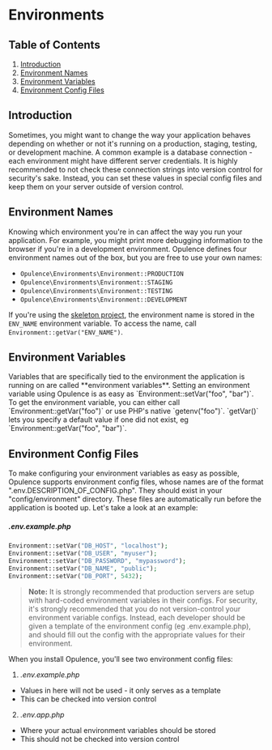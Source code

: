 # Environments

## Table of Contents
1. [Introduction](#introduction)
2. [Environment Names](#environment-names)
3. [Environment Variables](#environment-variables)
4. [Environment Config Files](#environment-config-files)

<h2 id="introduction">Introduction</h2>
Sometimes, you might want to change the way your application behaves depending on whether or not it's running on a production, staging, testing, or development machine.  A common example is a database connection - each environment might have different server credentials.  It is highly recommended to not check these connection strings into version control for security's sake.  Instead, you can set these values in special config files and keep them on your server outside of version control.

<h2 id="environment-names">Environment Names</h2>
Knowing which environment you're in can affect the way you run your application.  For example, you might print more debugging information to the browser if you're in a development environment.  Opulence defines four environment names out of the box, but you are free to use your own names:

* `Opulence\Environments\Environment::PRODUCTION`
* `Opulence\Environments\Environment::STAGING`
* `Opulence\Environments\Environment::TESTING`
* `Opulence\Environments\Environment::DEVELOPMENT`

If you're using the <a href="https://github.com/opulencephp/Project" target="_blank">skeleton project</a>, the environment name is stored in the `ENV_NAME` environment variable.  To access the name, call `Environment::getVar("ENV_NAME")`. 

<h2 id="environment-variables">Environment Variables</h2>
Variables that are specifically tied to the environment the application is running on are called **environment variables**.  Setting an environment variable using Opulence is as easy as `Environment::setVar("foo", "bar")`.  To get the environment variable, you can either call `Environment::getVar("foo")` or use PHP's native `getenv("foo")`.  `getVar()` lets you specify a default value if one did not exist, eg `Environment::getVar("foo", "bar")`.

<h2 id="environment-config-files">Environment Config Files</h2>
To make configuring your environment variables as easy as possible, Opulence supports environment config files, whose names are of the format ".env.DESCRIPTION_OF_CONFIG.php".  They should exist in your "config/environment" directory.  These files are automatically run before the application is booted up.  Let's take a look at an example:
 
##### .env.example.php
```php
Environment::setVar("DB_HOST", "localhost");
Environment::setVar("DB_USER", "myuser");
Environment::setVar("DB_PASSWORD", "mypassword");
Environment::setVar("DB_NAME", "public");
Environment::setVar("DB_PORT", 5432);
```

> **Note:** It is strongly recommended that production servers are setup with hard-coded environment variables in their configs.  For security, it's strongly recommended that you do not version-control your environment variable configs.  Instead, each developer should be given a template of the environment config (eg .env.example.php), and should fill out the config with the appropriate values for their environment.

When you install Opulence, you'll see two environment config files:

1. *.env.example.php*
  * Values in here will not be used - it only serves as a template
  * This can be checked into version control
2. *.env.app.php*
  * Where your actual environment variables should be stored
  * This should not be checked into version control